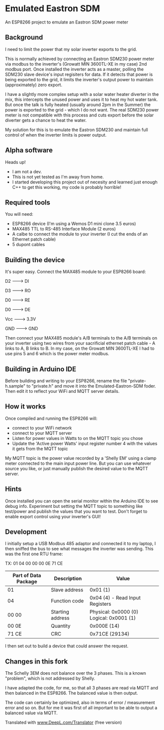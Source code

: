 # Emulated Eastron SDM
 An ESP8266 project to emulate an Eastron SDM power meter

 ## Background

 I need to limit the power that my solar inverter exports to the grid.
 
 This is normally achieved by connecting an Eastron SDM230 power meter via modbus to the inverter's (Growatt MIN 3600TL-XE in my case) 2nd modbus port. Once installed the inverter acts as a master, polling the SDM230 slave device's input regisiters for data. If it detects that power is being exported to the grid, it limits the inverter's output power to maintain (approximately) zero export.

 I have a slightly more complex setup with a solar water heater diverter in the mix, this intercepts the unused power and uses it to heat my hot water tank. But once the talk is fully heated (usually around 2pm in the Summer) the power is exported to the grid - which I do not want. The real SDM230 power meter is not compatible with this process and cuts export before the solar diverter gets a chance to heat the water.

 My solution for this is to emulate the Eastron SDM230 and maintain full control of when the inverter limits is power output.

 ## Alpha software

 Heads up!
 - I am not a dev.
 - This is not yet tested as I'm away from home.
 - I started developing this project out of necesity and learned just enough C++ to get this working, my code is probably horrible!

 ## Required tools

 You will need:
-  ESP8266 device (I'm using a Wemos D1 mini clone 3.5 euros)
-  MAX485 TTL to RS-485 Interface Module (2 euros)
-  A calbe to connect the module to your inverter (I cut the ends of an Ethernet patch cable)
-  5 dupont cables

## Building the device

It's super easy. Connect the MAX485 module to your ESP8266 board:

D2	  ---> DI

D3	  ---> RO

D0	  ---> RE

D0	  ---> DE

Vcc	  ---> 3.3V

GND   ---> GND

Then connect your MAX485 module's A/B terminals to the A/B terminals on your inverter using two wires from your sacrificial ethernet patch cable - A links to A, B links to B. In my case, on the Growatt MIN 3600TL-XE I had to use pins 5 and 6 which is the power meter modbus.

## Building in Arduino IDE

Before building and writing to your ESP8266, rename the file "private-h.sample" to "private.h" and move it into the Emulated-Eastron-SDM foder. Then edit it to reflect your WiFi and MQTT server details.

## How it works

Once compiled and running the ESP8266 will:

- connect to your WiFi network
- connect to your MQTT server
- Listen for power values in Watts to on the MQTT topic you chose
- Update the 'Active power Watts' input register number 4 with the values it gets from the MQTT topic

My MQTT topic is the power value recorded by a 'Shelly EM' using a clamp meter connected to the main input power line. But you can use whatever source you like, or just manually publish the desired value to the MQTT server.


## Hints

Once installed you can open the serial monitor within the Arduino IDE to see debug info.
Experiment but setting the MQTT topic to something like test/power and publish the values that you want to test.
Don't forget to enable export control using your inverter's GUI!

## Development

I initially setup a USB Modbus 485 adaptor and connected it to my laptop, I then sniffed the bus to see what messages the inverter was sending. This was the first one RTU frame:

TX: 01 04 00 00 00 0E 71 CE

Part of Data Package |  Description | Value
----------------|-------------|-----------
01 | Slave address | 0x01 (1)
04 | Function code | 0x04 (4) - Read Input Registers
00 00 | Starting address | Physical: 0x0000 (0) Logical: 0x0001 (1)
00 0E | Quantity | 0x000E (14)
71 CE | CRC | 0x71CE (29134)

I then set out to build a device that could answer the request.


## Changes in this fork
The Schelly 3EM does not balance over the 3 phases. This is a known "problem", which is not addressed by Shelly.

I have adapted the code, for me, so that all 3 phases are read via MQTT and then balanced in the ESP8266. The balanced value is then output.

The code can certainly be optimized, also in terms of error / measurement error and so on. But for me it was first of all important to be able to output a balanced value via MQTT.

Translated with www.DeepL.com/Translator (free version)

